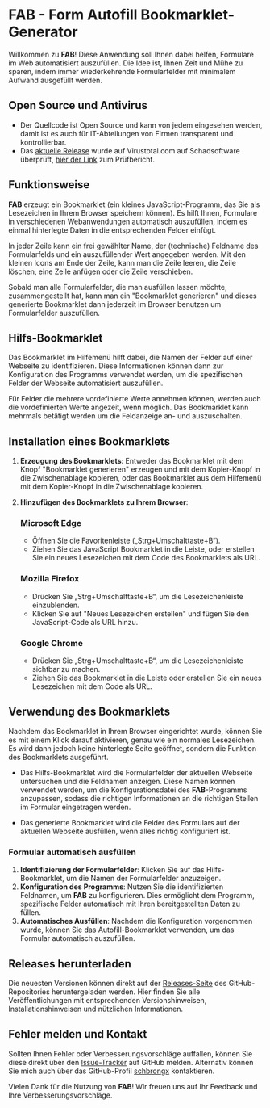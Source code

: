 # FAB - Form Autofill Bookmarklet-Generator

Willkommen zu **FAB**! Diese Anwendung soll Ihnen dabei helfen, Formulare im Web automatisiert auszufüllen. Die Idee ist, Ihnen Zeit und Mühe zu sparen, indem immer wiederkehrende Formularfelder mit minimalem Aufwand ausgefüllt werden.

## Open Source und Antivirus
* Der Quellcode ist Open Source und kann von jedem eingesehen werden, damit ist es auch für IT-Abteilungen von Firmen transparent und kontrollierbar.
* Das [aktuelle Release](https://github.com/schbrongx/fab/releases/tag/v1.0.1) wurde auf Virustotal.com auf Schadsoftware überprüft, [hier der Link](https://www.virustotal.com/gui/url/f2dcea0588ff65ea12f9614626dd212104d6ec47e968a53bbc3d636618d9d39a?nocache=1) zum Prüfbericht.

## Funktionsweise
**FAB** erzeugt ein Bookmarklet (ein kleines JavaScript-Programm, das Sie als Lesezeichen in Ihrem Browser speichern können). Es hilft Ihnen, Formulare in verschiedenen Webanwendungen automatisch auszufüllen, indem es einmal hinterlegte Daten in die entsprechenden Felder einfügt.

In jeder Zeile kann ein frei gewählter Name, der (technische) Feldname des Formularfelds und ein auszufüllender Wert angegeben werden. Mit den kleinen Icons am Ende der Zeile, kann man die Zeile leeren, die Zeile löschen, eine Zeile anfügen oder die Zeile verschieben.

Sobald man alle Formularfelder, die man ausfüllen lassen möchte, zusammengestellt hat, kann man ein "Bookmarklet generieren" und dieses generierte Bookmarklet dann jederzeit im Browser benutzen um Formularfelder auszufüllen.

## Hilfs-Bookmarklet
Das Bookmarklet im Hilfemenü hilft dabei, die Namen der Felder auf einer Webseite zu identifizieren. Diese Informationen können dann zur Konfiguration des Programms verwendet werden, um die spezifischen Felder der Webseite automatisiert auszufüllen.

Für Felder die mehrere vordefinierte Werte annehmen können, werden auch die vordefinierten Werte angezeit, wenn möglich. Das Bookmarklet kann mehrmals betätigt werden um die Feldanzeige an- und auszuschalten.

## Installation eines Bookmarklets
1. **Erzeugung des Bookmarklets**: Entweder das Bookmarklet mit dem Knopf "Bookmarklet generieren" erzeugen und mit dem Kopier-Knopf in die Zwischenablage kopieren, oder das Bookmarklet aus dem Hilfemenü mit dem Kopier-Knopf in die Zwischenablage kopieren.

2. **Hinzufügen des Bookmarklets zu Ihrem Browser**:
   
   ### Microsoft Edge
   - Öffnen Sie die Favoritenleiste („Strg+Umschalttaste+B“).
   - Ziehen Sie das JavaScript Bookmarklet in die Leiste, oder erstellen Sie ein neues Lesezeichen mit dem Code des Bookmarklets als URL.

   ### Mozilla Firefox
   - Drücken Sie „Strg+Umschalttaste+B“, um die Lesezeichenleiste einzublenden.
   - Klicken Sie auf "Neues Lesezeichen erstellen" und fügen Sie den JavaScript-Code als URL hinzu.

   ### Google Chrome
   - Drücken Sie „Strg+Umschalttaste+B“, um die Lesezeichenleiste sichtbar zu machen.
   - Ziehen Sie das Bookmarklet in die Leiste oder erstellen Sie ein neues Lesezeichen mit dem Code als URL.

## Verwendung des Bookmarklets
Nachdem das Bookmarklet in Ihrem Browser eingerichtet wurde, können Sie es mit einem Klick darauf aktivieren, genau wie ein normales Lesezeichen. Es wird dann jedoch keine hinterlegte Seite geöffnet, sondern die Funktion des Bookmarklets ausgeführt.

* Das Hilfs-Bookmarklet wird die Formularfelder der aktuellen Webseite untersuchen und die Feldnamen anzeigen. Diese Namen können verwendet werden, um die Konfigurationsdatei des **FAB**-Programms anzupassen, sodass die richtigen Informationen an die richtigen Stellen im Formular eingetragen werden.

* Das generierte Bookmarklet wird die Felder des Formulars auf der aktuellen Webseite ausfüllen, wenn alles richtig konfiguriert ist.

### Formular automatisch ausfüllen
1. **Identifizierung der Formularfelder**: Klicken Sie auf das Hilfs-Bookmarklet, um die Namen der Formularfelder anzuzeigen.
2. **Konfiguration des Programms**: Nutzen Sie die identifizierten Feldnamen, um **FAB** zu konfigurieren. Dies ermöglicht dem Programm, spezifische Felder automatisch mit Ihren bereitgestellten Daten zu füllen.
3. **Automatisches Ausfüllen**: Nachdem die Konfiguration vorgenommen wurde, können Sie das Autofill-Bookmarklet verwenden, um das Formular automatisch auszufüllen.

## Releases herunterladen
Die neuesten Versionen können direkt auf der [Releases-Seite](https://github.com/schbrongx/fab/releases) des GitHub-Repositories heruntergeladen werden. Hier finden Sie alle Veröffentlichungen mit entsprechenden Versionshinweisen, Installationshinweisen und nützlichen Informationen. 

## Fehler melden und Kontakt
Sollten Ihnen Fehler oder Verbesserungsvorschläge auffallen, können Sie diese direkt über den [Issue-Tracker](https://github.com/schbrongx/fab/issues) auf GitHub melden. Alternativ können Sie mich auch über das GitHub-Profil [schbrongx](https://github.com/schbrongx) kontaktieren.

Vielen Dank für die Nutzung von **FAB**! Wir freuen uns auf Ihr Feedback und Ihre Verbesserungsvorschläge.

